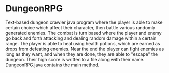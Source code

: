 # DungeonRPG
Text-based dungeon crawler java program where the player is able to make certain choice which affect their character, then battle various randomly generated enemies. The combat is turn based where the player and enemy go back and forth attacking and dealing random damage within a certain range. The player is able to heal using health potions, which are earned as drops from defeating enemies. Near the end the player can fight enemies as long as they want, and when they are done, they are able to "escape" the dungeon. Their high score is written to a file along with their name. DungeonRPG.java contains the main method.
